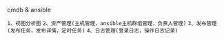cmdb & ansible 

``1、视图分析图``
``2、资产管理(主机管理，ansible主机群组管理，负责人管理)``
``3、发布管理(发布任务，发布详情，定时任务)``
``4、日志管理(登录日志，操作日志记录)``



